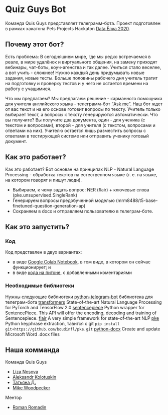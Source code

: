# Quiz Guys Bot
Команда Quis Guys представляет телеграмм-бота. Проект подготовлен в рамках хакатона Pets Projects Hackaton [Data Ёлка 2020](https://ods.ai/competitions/pet_projects_2020).

## Почему этот бот?
Есть проблема: В сегодняшнем мире, где мы редко встречаемся в реале, в мире удалёнок и виртуального общения, на замену приходят вебинары, чат-боты, коуч-агенства и так далее. Учиться стало веселее, а вот учить - сложнее! Нужно каждый день придумывать новые задания, новые тесты. Больше половины рабочего дня учитель тратит на подготовку и проверку тестов и у него не остается времени на работу с учащимися.

Что мы предлагаем? Мы предлагаем решение - карманного помощника для учителя английского языка - телеграмм-бот [“Ask me”](https://t.me/Quizguysbot). Наш бот ждет от вас текст и на его основе готовит вопросы по тексту. Учитель только выбирает текст, а вопросы к тексту генерируются автоматически. 
Что вы получите? Вы получите два документа, один - для ученика (с текстом и вопросами), второй - для учителя (с текстом, вопросами и ответами на них). Учителю остается лишь разместить вопросы с ответами в тестирующей системе или отправить ученику готовый документ.

## Как это работает?
Как это работает? Бот основан на принципах NLP - Natural Language Processing - обработка текстов на естественном языке (т. е. на языке, на котором говорят и пишут люди).
* Выбираем, к чему задать вопрос: NER (flair) + ключевые слова (pke.unsupervised.SingleRank)
* Генерируем вопросы  предобученной моделью (mrm8488/t5-base-finetuned-question-generation-ap)
* Сохраняем в docx и отправляем пользователю в телеграм-боте.

## Как это запустить?
### Код 
Код представлен в двух вариантах: 
* в виде [Google Colab Notebook](https://github.com/JznZblznl/Quiz-guys-bot/blob/main/QuizGuysBot_v0.ipynb), в том виде, в котором он сейчас функционирует; и 
* в виде [кода на питоне](https://github.com/JznZblznl/Quiz-guys-bot/blob/main/bot.py), с добавленными коментариями

### Необходимые библиотеки
Нужны следующие библиотеки
[python-telegram-bot](https://pypi.org/project/python-telegram-bot/) библиотека для телеграм-бота
[transformers](https://pypi.org/project/transformers/) State-of-the-art Natural Language Processing for PyTorch and TensorFlow 2.0
[sentencepiece](https://pypi.org/project/sentencepiece/) Python wrapper for SentencePiece. This API will offer the encoding, decoding and training of Sentencepiece.
[flair](https://pypi.org/project/flair/) A very simple framework for state-of-the-art NLP
[pke](https://github.com/boudinfl/pke) Python keyphrase extraction, тавится с git ```pip install git+https://github.com/boudinfl/pke.git```
[python-docx](https://pypi.org/project/python-docx-1/) Create and update Microsoft Word .docx files

## Наша комманда
Команда Quis Guys 
* [Liza Nosova](https://t.me/lizavet_nosova)
* [Aleksandr Kolotuskin](https://t.me/tenj1n)
* [Татьяна Д.](https://t.me/toph_b)
* [Mike Woodpecker](https://t.me/voodoo_woodpecker)

Ментор
* [Roman Romadin](https://t.me/RomanRomadin)
